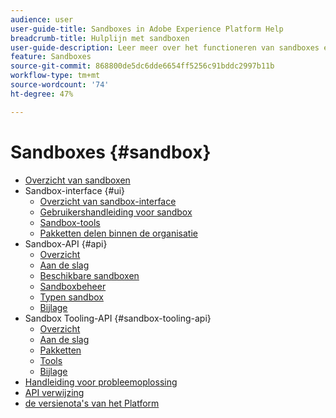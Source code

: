 ```yaml
---
audience: user
user-guide-title: Sandboxes in Adobe Experience Platform Help
breadcrumb-title: Hulplijn met sandboxen
user-guide-description: Leer meer over het functioneren van sandboxes en verdeel een exemplaar van het platform in partities in virtuele omgevingen voor het ontwikkelen, testen en implementeren van applicaties.
feature: Sandboxes
source-git-commit: 868800de5dc6dde6654ff5256c91bddc2997b11b
workflow-type: tm+mt
source-wordcount: '74'
ht-degree: 47%

---
```



# Sandboxes {#sandbox}

* [Overzicht van sandboxen](home.md)
* Sandbox-interface {#ui}
   * [Overzicht van sandbox-interface](ui/overview.md)
   * [Gebruikershandleiding voor sandbox](ui/user-guide.md)
   * [Sandbox-tools](ui/sandbox-tooling.md)
   * [Pakketten delen binnen de organisatie](ui/sharing-packages-across-orgs.md)
* Sandbox-API {#api}
   * [Overzicht](api/overview.md)
   * [Aan de slag](api/getting-started.md)
   * [Beschikbare sandboxen](api/available.md)
   * [Sandboxbeheer](api/sandboxes.md)
   * [Typen sandbox](api/types.md)
   * [Bijlage](api/appendix.md)
* Sandbox Tooling-API {#sandbox-tooling-api}
   * [Overzicht](sandbox-tooling-api/overview.md)
   * [Aan de slag](sandbox-tooling-api/getting-started.md)
   * [Pakketten](sandbox-tooling-api/packages.md)
   * [Tools](sandbox-tooling-api/tools.md)
   * [Bijlage](sandbox-tooling-api/appendix.md)
* [Handleiding voor probleemoplossing](troubleshooting-guide.md)
* [ API verwijzing ](https://www.adobe.io/experience-platform-apis/references/sandbox)
* [ de versienota&#39;s van het Platform ](https://experienceleague.adobe.com/en/docs/experience-platform/release-notes/latest)